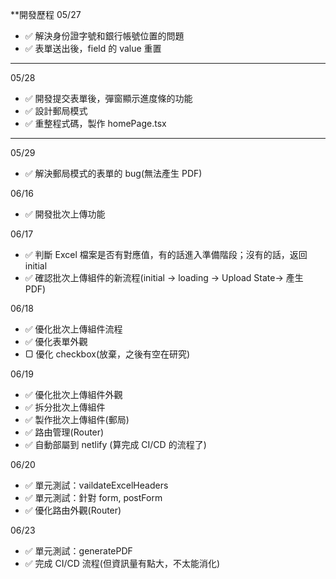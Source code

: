 \*\*開發歷程
05/27

- ✅ 解決身份證字號和銀行帳號位置的問題
- ✅ 表單送出後，field 的 value 重置

---

05/28

- ✅ 開發提交表單後，彈窗顯示進度條的功能
- ✅ 設計郵局模式
- ✅ 重整程式碼，製作 homePage.tsx

---

05/29

- ✅ 解決郵局模式的表單的 bug(無法產生 PDF)

06/16

- ✅ 開發批次上傳功能

06/17

- ✅ 判斷 Excel 檔案是否有對應值，有的話進入準備階段；沒有的話，返回 initial
- ✅ 確認批次上傳組件的新流程(initial → loading → Upload State→ 產生 PDF)

06/18

- ✅ 優化批次上傳組件流程
- ✅ 優化表單外觀
- ▢ 優化 checkbox(放棄，之後有空在研究)

06/19

- ✅ 優化批次上傳組件外觀
- ✅ 拆分批次上傳組件
- ✅ 製作批次上傳組件(郵局)
- ✅ 路由管理(Router)
- ✅ 自動部屬到 netlify (算完成 CI/CD 的流程了)

06/20

- ✅ 單元測試：vaildateExcelHeaders
- ✅ 單元測試：針對 form, postForm
- ✅ 優化路由外觀(Router)

06/23

- ✅ 單元測試：generatePDF
- ✅ 完成 CI/CD 流程(但資訊量有點大，不太能消化)
